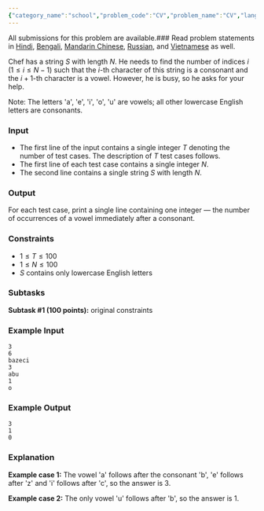```yaml
---
{"category_name":"school","problem_code":"CV","problem_name":"CV","languages_supported":{"0":"C","1":"CPP14","2":"JAVA","3":"PYTH","4":"PYTH 3.6","5":"PYPY","6":"CS2","7":"PAS fpc","8":"PAS gpc","9":"RUBY","10":"PHP","11":"GO","12":"NODEJS","13":"HASK","14":"rust","15":"SCALA","16":"swift","17":"D","18":"PERL","19":"FORT","20":"WSPC","21":"ADA","22":"CAML","23":"ICK","24":"BF","25":"ASM","26":"CLPS","27":"PRLG","28":"ICON","29":"SCM qobi","30":"PIKE","31":"ST","32":"NICE","33":"LUA","34":"BASH","35":"NEM","36":"LISP sbcl","37":"LISP clisp","38":"SCM guile","39":"JS","40":"ERL","41":"TCL","42":"kotlin","43":"PERL6","44":"TEXT","45":"SCM chicken","46":"PYP3","47":"CLOJ","48":"R","49":"COB","50":"FS"},"max_timelimit":1,"source_sizelimit":50000,"problem_author":"vivek_1998299","problem_tester":null,"date_added":"16-05-2019","tags":{"0":"bruteforce","1":"cakewalk","2":"ltime72","3":"taran_1407","4":"vivek_1998299"},"time":{"view_start_date":1558803600,"submit_start_date":1558803600,"visible_start_date":1558803600,"end_date":1735669800},"is_direct_submittable":false,"layout":"problem"}
---
```

<span class="solution-visible-txt">All submissions for this problem are available.</span>### Read problem statements in [Hindi](http://www.codechef.com/download/translated/LTIME72/hindi/CV.pdf), [Bengali](http://www.codechef.com/download/translated/LTIME72/bengali/CV.pdf), [Mandarin Chinese](http://www.codechef.com/download/translated/LTIME72/mandarin/CV.pdf), [Russian](http://www.codechef.com/download/translated/LTIME72/russian/CV.pdf), and [Vietnamese](http://www.codechef.com/download/translated/LTIME72/vietnamese/CV.pdf) as well.

Chef has a string $S$ with length $N$. He needs to find the number of indices $i$ ($1 \le i \le N-1$) such that the $i$-th character of this string is a consonant and the $i+1$-th character is a vowel. However, he is busy, so he asks for your help.

Note: The letters 'a', 'e', 'i', 'o', 'u' are vowels; all other lowercase English letters are consonants.

### Input
- The first line of the input contains a single integer $T$ denoting the number of test cases. The description of $T$ test cases follows.
- The first line of each test case contains a single integer $N$.
- The second line contains a single string $S$ with length $N$.

### Output
For each test case, print a single line containing one integer ― the number of occurrences of a vowel immediately after a consonant.

### Constraints
- $1 \le T \le 100$
- $1 \le N \le 100$
- $S$ contains only lowercase English letters

### Subtasks
**Subtask #1 (100 points):** original constraints

### Example Input
```
3
6
bazeci
3
abu
1
o
```

### Example Output
```
3
1
0
```

### Explanation
**Example case 1:** The vowel 'a' follows after the consonant 'b', 'e' follows after 'z' and 'i' follows after 'c', so the answer is $3$.

**Example case 2:** The only vowel 'u' follows after 'b', so the answer is $1$.
